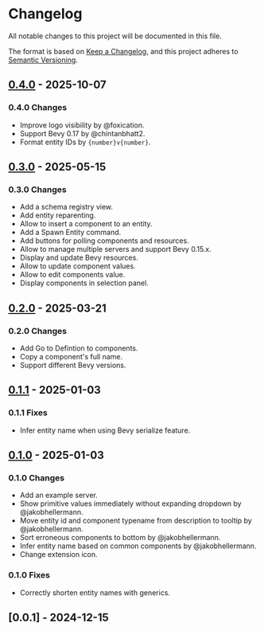 # Changelog

All notable changes to this project will be documented in this file.

The format is based on [Keep a Changelog](https://keepachangelog.com/en/1.0.0/),
and this project adheres to [Semantic Versioning](https://semver.org/spec/v2.0.0.html).

## [0.4.0] - 2025-10-07

### 0.4.0 Changes

- Improve logo visibility by @foxication.
- Support Bevy 0.17 by @chintanbhatt2.
- Format entity IDs by `{number}v{number}`.

## [0.3.0] - 2025-05-15

### 0.3.0 Changes

- Add a schema registry view.
- Add entity reparenting.
- Allow to insert a component to an entity.
- Add a Spawn Entity command.
- Add buttons for polling components and resources.
- Allow to manage multiple servers and support Bevy 0.15.x.
- Display and update Bevy resources.
- Allow to update component values.
- Allow to edit components value.
- Display components in selection panel.

## [0.2.0] - 2025-03-21

### 0.2.0 Changes

- Add Go to Defintion to components.
- Copy a component's full name.
- Support different Bevy versions.

## [0.1.1] - 2025-01-03

### 0.1.1 Fixes

- Infer entity name when using Bevy serialize feature.

## [0.1.0] - 2025-01-03

### 0.1.0 Changes

- Add an example server.
- Show primitive values immediately without expanding dropdown by @jakobhellermann.
- Move entity id and component typename from description to tooltip by @jakobhellermann.
- Sort erroneous components to bottom by @jakobhellermann.
- Infer entity name based on common components by @jakobhellermann.
- Change extension icon.

### 0.1.0 Fixes

- Correctly shorten entity names with generics.

## [0.0.1] - 2024-12-15

[0.4.0]: https://github.com/splo/vscode-bevy-inspector/compare/v0.3.0..v0.4.0
[0.3.0]: https://github.com/splo/vscode-bevy-inspector/compare/v0.2.0..v0.3.0
[0.2.0]: https://github.com/splo/vscode-bevy-inspector/compare/v0.1.1..v0.2.0
[0.1.1]: https://github.com/splo/vscode-bevy-inspector/compare/v0.1.0..v0.1.1
[0.1.0]: https://github.com/splo/vscode-bevy-inspector/compare/v0.0.1..v0.1.0

